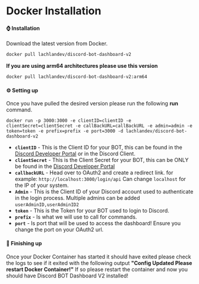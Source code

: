 # Docker Installation 

#### ⌚ Installation
Download the latest version from Docker.
```bash
docker pull lachlandev/discord-bot-dashboard-v2
```
**If you are using arm64 architectures please use this version**
```bash
docker pull lachlandev/discord-bot-dashboard-v2:arm64
```
#### ⚙️ Setting up
Once you have pulled the desired version please run the following __run__ command.
```
docker run -p 3000:3000 -e clientID=clientID -e clientSecret=clientSecret -e callBackURL=callBackURL -e admin=admin -e token=token -e prefix=prefix -e port=3000 -d lachlandev/discord-bot-dashboard-v2
```
* **``clientID``** - This is the Client ID for your BOT, this can be found in the [Discord Developer Portal](https://discord.com/developers) or in the Discord Client.
* **``clientSecret``** - This is the Client Secret for your BOT, this can be ONLY be found in the [Discord Developer Portal](https://discord.com/developers)
* **``callbackURL``** - Head over to OAuth2 and create a redirect link. for example: ``http://localhost:3000/login/api`` Can change ``localhost`` for the IP of your system.
* **``Admin``** - This is the Client ID of your Discord account used to authenticate in the login process. Multiple admins can be added ``userAdminID,userAdminID2`` 
* **``token``** - This is the Token for your BOT used to login to Discord.
* **``prefix``** - Is what we will use to call for commands.
* **``port``** - Is port that will be used to access the dashboard! Ensure you change the port on your OAuth2 url.

#### 📡 Finishing up
Once your Docker Container has started it should have exited please check the logs to see if it exited with the following output __"Config Updated Please restart Docker Container!"__ If so please restart the container and now you should have Discord BOT Dashboard V2 installed!